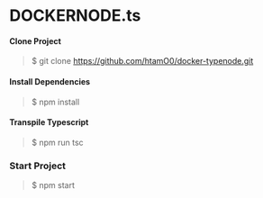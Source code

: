 # DOCKERNODE.ts

#### Clone Project
> $ git clone https://github.com/htamO0/docker-typenode.git

#### Install Dependencies
> $ npm install

#### Transpile Typescript
> $ npm run tsc

### Start Project

> $ npm start 
